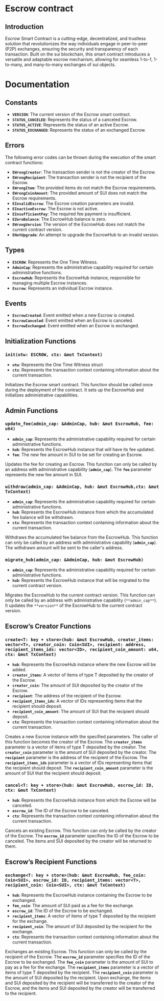 # Escrow contract

## Introduction

Escrow Smart Contract is a cutting-edge, decentralized, and trustless solution that revolutionizes the
way individuals engage in peer-to-peer (P2P) exchanges, ensuring the security and transparency of each transaction.
Built on the sui blockchain, this smart contract introduces a versatile and adaptable escrow mechanism, allowing for
seamless 1-to-1, 1-to-many, and many-to-many exchanges of sui objects.

# Documentation

## Constants

- **`VERSION`**: The current version of the Escrow smart contract.
- **`STATUS_CANCELED`**: Represents the status of a canceled Escrow.
- **`STATUS_ACTIVE`**: Represents the status of an active Escrow.
- **`STATUS_EXCHANGED`**: Represents the status of an exchanged Escrow.

## Errors

The following error codes can be thrown during the execution of the smart contract functions:

- **`EWrongCreator`**: The transaction sender is not the creator of the Escrow.
- **`EWrongRecipient`**: The transaction sender is not the recipient of the Escrow.
- **`EWrongItem`**: The provided items do not match the Escrow requirements.
- **`EWrongCoinAmount`**: The provided amount of SUI does not match the Escrow requirements.
- **`EInvalidEscrow`**: The Escrow creation parameters are invalid.
- **`EInactiveEscrow`**: The Escrow is not active.
- **`EInsufficientPay`**: The required fee payment is insufficient.
- **`EZeroBalance`**: The EscrowHub balance is zero.
- **`EWrongVersion`**: The version of the EscrowHub does not match the current contract version.
- **`ENotUpgrade`**: An attempt to upgrade the EscrowHub to an invalid version.

## Types

- **`ESCROW`**: Represents the One Time Witness.
- **`AdminCap`**: Represents the administrative capability required for certain administrative functions.
- **`EscrowHub`**: Represents the EscrowHub instance, responsible for managing multiple Escrow instances.
- **`Escrow`**: Represents an individual Escrow instance.

## Events

- **`EscrowCreated`**: Event emitted when a new Escrow is created.
- **`EscrowCanceled`**: Event emitted when an Escrow is canceled.
- **`EscrowExchanged`**: Event emitted when an Escrow is exchanged.

## Initialization Functions

### `init(otw: ESCROW, ctx: &mut TxContext)`

- **`otw`**: Represents the One Time Witness struct
- **`ctx`**: Represents the transaction context containing information about the current transaction.

Initializes the Escrow smart contract. This function should be called once during the deployment of the contract. It sets up the EscrowHub and initializes administrative capabilities.

## Admin Functions

### `update_fee(admin_cap: &AdminCap, hub: &mut EscrowHub, fee: u64)`

- **`admin_cap`**: Represents the administrative capability required for certain administrative functions.
- **`hub`**: Represents the EscrowHub instance that will have its fee updated.
- **`fee`**: The new fee amount in SUI to be set for creating an Escrow.

Updates the fee for creating an Escrow. This function can only be called by an address with administrative capability (**`admin_cap`**). The **`fee`** parameter represents the new fee amount in SUI.

### `withdraw(admin_cap: &AdminCap, hub: &mut EscrowHub,ctx: &mut TxContext)`

- **`admin_cap`**: Represents the administrative capability required for certain administrative functions.
- **`hub`**: Represents the EscrowHub instance from which the accumulated fee balance will be withdrawn.
- **`ctx`**: Represents the transaction context containing information about the current transaction.

Withdraws the accumulated fee balance from the EscrowHub. This function can only be called by an address with administrative capability (**`admin_cap`**). The withdrawn amount will be sent to the caller's address.

### `migrate_hub(admin_cap: &AdminCap, hub: &mut EscrowHub)`

- **`admin_cap`**: Represents the administrative capability required for certain administrative functions.
- **`hub`**: Represents the EscrowHub instance that will be migrated to the current contract version.

Migrates the EscrowHub to the current contract version. This function can only be called by an address with administrative capability (`**admin_cap**`). It updates the `**version**` of the EscrowHub to the current contract version.

## Escrow’s Creator Functions

### `create<T: key + store>(hub: &mut EscrowHub, creator_items: vector<T>, creator_coin: Coin<SUI>, recipient: address, recipient_items_ids: vector<ID>, recipient_coin_amount: u64, ctx: &mut TxContext)`

- **`hub`**: Represents the EscrowHub instance where the new Escrow will be added.
- **`creator_items`**: A vector of items of type T deposited by the creator of the Escrow.
- **`creator_coin`**: The amount of SUI deposited by the creator of the Escrow.
- **`recipient`**: The address of the recipient of the Escrow.
- **`recipient_items_ids`**: A vector of IDs representing items that the recipient should deposit.
- **`recipient_coin_amount`**: The amount of SUI that the recipient should deposit.
- **`ctx`**: Represents the transaction context containing information about the current transaction.

Creates a new Escrow instance with the specified parameters. The caller of this function becomes the creator of the Escrow. The **`creator_items`** parameter is a vector of items of type T deposited by the creator. The **`creator_coin`** parameter is the amount of SUI deposited by the creator. The **`recipient`** parameter is the address of the recipient of the Escrow. The **`recipient_items_ids`** parameter is a vector of IDs representing items that the recipient should deposit. The **`recipient_coin_amount`** parameter is the amount of SUI that the recipient should deposit.

### `cancel<T: key + store>(hub: &mut EscrowHub, escrow_id: ID, ctx: &mut TxContext)`

- **`hub`**: Represents the EscrowHub instance from which the Escrow will be canceled.
- **`escrow_id`**: The ID of the Escrow to be canceled.
- **`ctx`**: Represents the transaction context containing information about the current transaction.

Cancels an existing Escrow. This function can only be called by the creator of the Escrow. The **`escrow_id`** parameter specifies the ID of the Escrow to be canceled. The items and SUI deposited by the creator will be returned to them.

## Escrow’s Recipient Functions

### `exchange<T: key + store>(hub: &mut EscrowHub, fee_coin: Coin<SUI>, escrow_id: ID, recipient_items: vector<T>, recipient_coin: Coin<SUI>, ctx: &mut TxContext)`

- **`hub`**: Represents the EscrowHub instance containing the Escrow to be exchanged.
- **`fee_coin`**: The amount of SUI paid as a fee for the exchange.
- **`escrow_id`**: The ID of the Escrow to be exchanged.
- **`recipient_items`**: A vector of items of type T deposited by the recipient for the exchange.
- **`recipient_coin`**: The amount of SUI deposited by the recipient for the exchange.
- **`ctx`**: Represents the transaction context containing information about the current transaction.

Exchanges an existing Escrow. This function can only be called by the recipient of the Escrow. The **`escrow_id`** parameter specifies the ID of the Escrow to be exchanged. The **`fee_coin`** parameter is the amount of SUI to pay as a fee for the exchange. The **`recipient_items`** parameter is a vector of items of type T deposited by the recipient. The **`recipient_coin`** parameter is the amount of SUI deposited by the recipient. Upon exchange, the items and SUI deposited by the recipient will be transferred to the creator of the Escrow, and the items and SUI deposited by the creator will be transferred to the recipient.